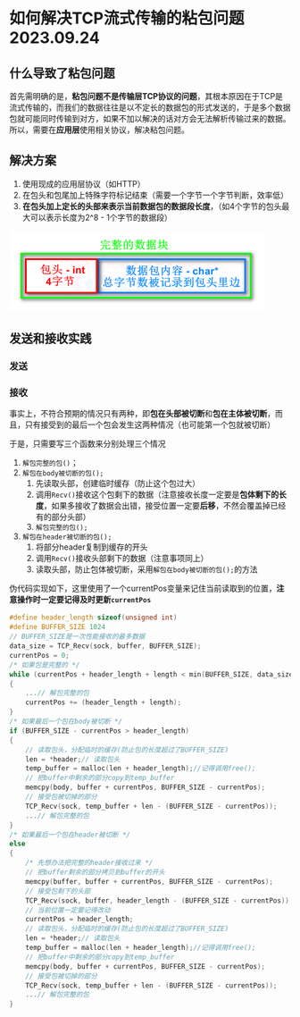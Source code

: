 # 如何解决TCP流式传输的粘包问题 2023.09.24
## 什么导致了粘包问题

首先需明确的是，<b>粘包问题不是传输层TCP协议的问题</b>，其根本原因在于TCP是流式传输的，而我们的数据往往是以不定长的数据包的形式发送的，于是多个数据包就可能同时传输到对方，如果不加以解决的话对方会无法解析传输过来的数据。所以，需要在<b>应用层</b>使用相关协议，解决粘包问题。

## 解决方案
1. 使用现成的应用层协议（如HTTP）
2. 在包头和包尾加上特殊字符标记结束（需要一个字节一个字节判断，效率低）
3. <b>在包头加上定长的头部来表示当前数据包的数据段长度</b>，（如4个字节的包头最大可以表示长度为2^8 - 1个字节的数据段）

![](Pictures/image-20210511191145968.png)
## 发送和接收实践

### 发送

### 接收

事实上，不符合预期的情况只有两种，即**包在头部被切断**和**包在主体被切断**，而且，只有接受到的最后一个包会发生这两种情况（也可能第一个包就被切断）

于是，只需要写三个函数来分别处理三个情况
1. `解包完整的包()`；
2. `解包在body被切断的包();`
   1. 先读取头部，创建临时缓存（防止这个包过大）
   2. 调用`Recv()`接收这个包剩下的数据（注意接收长度一定要是**包体剩下的长度**，如果多接收了数据会出错，接受位置一定要**后移**，不然会覆盖掉已经有的部分头部）
   3. `解包完整的包();`
3. `解包在header被切断的包();`
   1. 将部分header复制到缓存的开头
   2. 调用`Recv()`接收头部剩下的数据（注意事项同上）
   3. 读取头部，防止包体被切断，采用`解包在body被切断的包();`的方法

伪代码实现如下，这里使用了一个currentPos变量来记住当前读取到的位置，**注意操作时一定要记得及时更新`currentPos`**

```C++
#define header_length sizeof(unsigned int)
#define BUFFER_SIZE 1024
// BUFFER_SIZE是一次性能接收的最多数据
data_size = TCP_Recv(sock, buffer, BUFFER_SIZE);
currentPos = 0;
/* 如果包是完整的 */
while (currentPos + header_length + length < min(BUFFER_SIZE, data_size))
{
    ...// 解包完整的包
    currentPos += (header_length + length);
}
/* 如果最后一个包在body被切断 */
if (BUFFER_SIZE - currentPos > header_length)
{
    // 读取包头，分配临时的缓存(防止包的长度超过了BUFFER_SIZE)
    len = *header;// 读取包头
    temp_buffer = malloc(len + header_length);//记得调用free();
    // 把buffer中剩余的部分copy到temp_buffer
    memcpy(body, buffer + currentPos, BUFFER_SIZE - currentPos);
    // 接受包被切掉的部分
    TCP_Recv(sock, temp_buffer + len - (BUFFER_SIZE - currentPos));
    ...// 解包完整的包
}
/* 如果最后一个包在header被切断 */
else
{
    /* 先想办法把完整的header接收过来 */
    // 把buffer剩余的部分拷贝到buffer的开头
    memcpy(buffer, buffer + currentPos, BUFFER_SIZE - currentPos);
    // 接受包剩下的头部
    TCP_Recv(sock, buffer, header_length - (BUFFER_SIZE - currentPos));
    // 当前位置一定要记得改动
    currentPos = header_length;
    // 读取包头，分配临时的缓存(防止包的长度超过了BUFFER_SIZE)
    len = *header;// 读取包头
    temp_buffer = malloc(len + header_length);//记得调用free();
    // 把buffer中剩余的部分copy到temp_buffer
    memcpy(body, buffer + currentPos, BUFFER_SIZE - currentPos);
    // 接受包被切掉的部分
    TCP_Recv(sock, temp_buffer + len - (BUFFER_SIZE - currentPos));
    ...// 解包完整的包
}

```